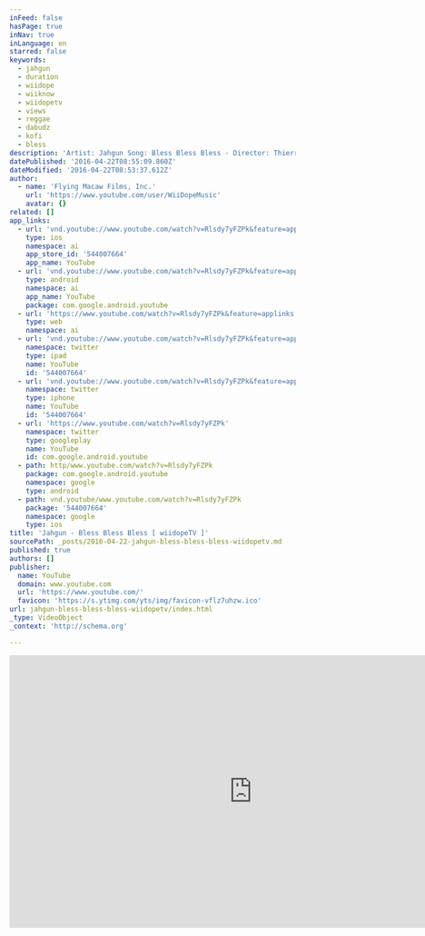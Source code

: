 ```yaml
---
inFeed: false
hasPage: true
inNav: true
inLanguage: en
starred: false
keywords:
  - jahgun
  - duration
  - wiidope
  - wiiknow
  - wiidopetv
  - views
  - reggae
  - dabudz
  - kofi
  - bless
description: 'Artist: Jahgun Song: Bless Bless Bless - Director: Thierre Di Castro Garrito - Produced by Flying Macaw Films, Inc. - Music Production: Benjamin Hamlin - Audio Engineering: Kofi Owusu-Ofori - Copyright © 2016. Flying Macaw Films, Inc. All rights reserved. Special Thanks to Todd Sapre and Andrew Mcdonald at Kilt Studios. kiltstudios.com'
datePublished: '2016-04-22T08:55:09.860Z'
dateModified: '2016-04-22T08:53:37.612Z'
author:
  - name: 'Flying Macaw Films, Inc.'
    url: 'https://www.youtube.com/user/WiiDopeMusic'
    avatar: {}
related: []
app_links:
  - url: 'vnd.youtube://www.youtube.com/watch?v=Rlsdy7yFZPk&feature=applinks'
    type: ios
    namespace: ai
    app_store_id: '544007664'
    app_name: YouTube
  - url: 'vnd.youtube://www.youtube.com/watch?v=Rlsdy7yFZPk&feature=applinks'
    type: android
    namespace: ai
    app_name: YouTube
    package: com.google.android.youtube
  - url: 'https://www.youtube.com/watch?v=Rlsdy7yFZPk&feature=applinks'
    type: web
    namespace: ai
  - url: 'vnd.youtube://www.youtube.com/watch?v=Rlsdy7yFZPk&feature=applinks'
    namespace: twitter
    type: ipad
    name: YouTube
    id: '544007664'
  - url: 'vnd.youtube://www.youtube.com/watch?v=Rlsdy7yFZPk&feature=applinks'
    namespace: twitter
    type: iphone
    name: YouTube
    id: '544007664'
  - url: 'https://www.youtube.com/watch?v=Rlsdy7yFZPk'
    namespace: twitter
    type: googleplay
    name: YouTube
    id: com.google.android.youtube
  - path: http/www.youtube.com/watch?v=Rlsdy7yFZPk
    package: com.google.android.youtube
    namespace: google
    type: android
  - path: vnd.youtube/www.youtube.com/watch?v=Rlsdy7yFZPk
    package: '544007664'
    namespace: google
    type: ios
title: 'Jahgun - Bless Bless Bless [ wiidopeTV ]'
sourcePath: _posts/2016-04-22-jahgun-bless-bless-bless-wiidopetv.md
published: true
authors: []
publisher:
  name: YouTube
  domain: www.youtube.com
  url: 'https://www.youtube.com/'
  favicon: 'https://s.ytimg.com/yts/img/favicon-vflz7uhzw.ico'
url: jahgun-bless-bless-bless-wiidopetv/index.html
_type: VideoObject
_context: 'http://schema.org'

---
```

<iframe src="https://cdn.embedly.com/widgets/media.html?src=https%3A%2F%2Fwww.youtube.com%2Fembed%2FRlsdy7yFZPk%3Ffeature%3Doembed&amp;url=https%3A%2F%2Fwww.youtube.com%2Fwatch%3Fv%3DRlsdy7yFZPk&amp;image=https%3A%2F%2Fi.ytimg.com%2Fvi%2FRlsdy7yFZPk%2Fhqdefault.jpg&amp;key=b7d04c9b404c499eba89ee7072e1c4f7&amp;type=text%2Fhtml&amp;schema=youtube" width="854" height="480" scrolling="no" frameborder="0" allowfullscreen="" style=""></iframe>